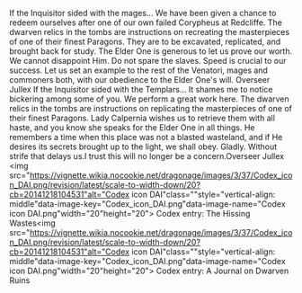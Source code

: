 If the Inquisitor sided with the mages...
We have been given a chance to redeem ourselves after one of our own failed Corypheus at Redcliffe. The dwarven relics in the tombs are instructions on recreating the masterpieces of one of their finest Paragons. They are to be excavated, replicated, and brought back for study. The Elder One is generous to let us prove our worth. We cannot disappoint Him.
Do not spare the slaves. Speed is crucial to our success. Let us set an example to the rest of the Venatori, mages and commoners both, with our obedience to the Elder One's will.
Overseer Jullex
If the Inquisitor sided with the Templars...
It shames me to notice bickering among some of you. We perform a great work here. The dwarven relics in the tombs are instructions on replicating the masterpieces of one of their finest Paragons. Lady Calpernia wishes us to retrieve them with all haste, and you know she speaks for the Elder One in all things. He remembers a time when this place was not a blasted wasteland, and if He desires its secrets brought up to the light, we shall obey. Gladly. Without strife that delays us.I trust this will no longer be a concern.Overseer Jullex
<img src="https://vignette.wikia.nocookie.net/dragonage/images/3/37/Codex_icon_DAI.png/revision/latest/scale-to-width-down/20?cb=20141218104531"alt="Codex icon DAI"class=""style="vertical-align: middle"data-image-key="Codex_icon_DAI.png"data-image-name="Codex icon DAI.png"width="20"height="20"> Codex entry: The Hissing Wastes<img src="https://vignette.wikia.nocookie.net/dragonage/images/3/37/Codex_icon_DAI.png/revision/latest/scale-to-width-down/20?cb=20141218104531"alt="Codex icon DAI"class=""style="vertical-align: middle"data-image-key="Codex_icon_DAI.png"data-image-name="Codex icon DAI.png"width="20"height="20"> Codex entry: A Journal on Dwarven Ruins